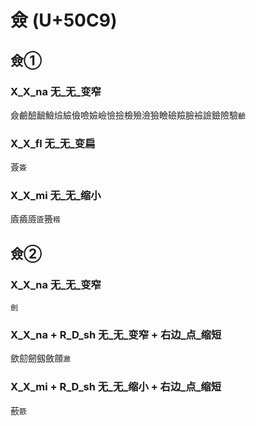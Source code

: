 # 僉 (U+50C9)

## 僉①

### X_X_na 无_无_变窄
僉鹼醶䩎䲓㷿䌞儉噞嬐嶮憸撿檢殮澰獫瞼礆羷臉襝譣鐱險驗`䶨`

### X_X_fl 无_无_变扁
薟`簽`

### X_X_mi 无_无_缩小
㢛㿌厱`匳`籡`䊴`

## 僉②

### X_X_na 无_无_变窄
`劍`

### X_X_na + R_D_sh 无_无_变窄 + 右边_点_缩短
歛劎劒劔斂顩`瀲`

### X_X_mi + R_D_sh 无_无_缩小 + 右边_点_缩短
蘝`籨`

